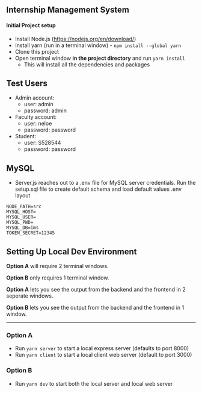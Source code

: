 Internship Management System
---

#### Initial Project setup
- Install Node.js (https://nodejs.org/en/download/)
- Install yarn (run in a terminal window) - `npm install --global yarn`
- Clone this project
- Open terminal window **in the project directory** and run `yarn install`
  - This will install all the dependencies and packages

## Test Users
- Admin account:
  - user: admin
  - password: admin
- Faculty account:
  - user: neloe
  - password: password
- Student:
  - user: S528544
  - password: password

## MySQL
- Server.js reaches out to a .env file for MySQL server credentials. Run the setup.sql file to create default schema and load default values
.env layout
```
NODE_PATH=src
MYSQL_HOST=
MYSQL_USER=
MYSQL_PWD=
MYSQL_DB=ims
TOKEN_SECRET=12345
```

## Setting Up Local Dev Environment

**Option A** will require 2 terminal windows.

**Option B** only requires 1 terminal window.

**Option A** lets you see the output from the backend and the frontend in 2 seperate windows.

**Option B** lets you see the output from the backend and the frontend in 1 window.

---

### Option A
- Run `yarn server` to start a local express server (defaults to port 8000)
- Run `yarn client` to start a local client web server (default to port 3000)

### Option B
- Run `yarn dev` to start both the local server and local web server

